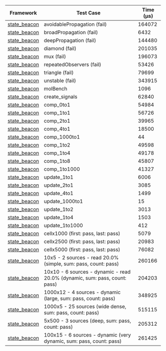 | Framework | Test Case | Time (μs) |
| --- | --- | --- |
| [state_beacon](https://github.com/jinyus/dart_beacon) | avoidablePropagation (fail) | 164072 |
| [state_beacon](https://github.com/jinyus/dart_beacon) | broadPropagation (fail) | 6432 |
| [state_beacon](https://github.com/jinyus/dart_beacon) | deepPropagation (fail) | 144480 |
| [state_beacon](https://github.com/jinyus/dart_beacon) | diamond (fail) | 201035 |
| [state_beacon](https://github.com/jinyus/dart_beacon) | mux (fail) | 196073 |
| [state_beacon](https://github.com/jinyus/dart_beacon) | repeatedObservers (fail) | 53426 |
| [state_beacon](https://github.com/jinyus/dart_beacon) | triangle (fail) | 79699 |
| [state_beacon](https://github.com/jinyus/dart_beacon) | unstable (fail) | 343915 |
| [state_beacon](https://github.com/jinyus/dart_beacon) | molBench | 1096 |
| [state_beacon](https://github.com/jinyus/dart_beacon) | create_signals | 62840 |
| [state_beacon](https://github.com/jinyus/dart_beacon) | comp_0to1 | 54984 |
| [state_beacon](https://github.com/jinyus/dart_beacon) | comp_1to1 | 56726 |
| [state_beacon](https://github.com/jinyus/dart_beacon) | comp_2to1 | 39965 |
| [state_beacon](https://github.com/jinyus/dart_beacon) | comp_4to1 | 18500 |
| [state_beacon](https://github.com/jinyus/dart_beacon) | comp_1000to1 | 44 |
| [state_beacon](https://github.com/jinyus/dart_beacon) | comp_1to2 | 49598 |
| [state_beacon](https://github.com/jinyus/dart_beacon) | comp_1to4 | 49178 |
| [state_beacon](https://github.com/jinyus/dart_beacon) | comp_1to8 | 45807 |
| [state_beacon](https://github.com/jinyus/dart_beacon) | comp_1to1000 | 41327 |
| [state_beacon](https://github.com/jinyus/dart_beacon) | update_1to1 | 6006 |
| [state_beacon](https://github.com/jinyus/dart_beacon) | update_2to1 | 3085 |
| [state_beacon](https://github.com/jinyus/dart_beacon) | update_4to1 | 1499 |
| [state_beacon](https://github.com/jinyus/dart_beacon) | update_1000to1 | 15 |
| [state_beacon](https://github.com/jinyus/dart_beacon) | update_1to2 | 3013 |
| [state_beacon](https://github.com/jinyus/dart_beacon) | update_1to4 | 1503 |
| [state_beacon](https://github.com/jinyus/dart_beacon) | update_1to1000 | 412 |
| [state_beacon](https://github.com/jinyus/dart_beacon) | cellx1000 (first: pass, last: pass) | 5079 |
| [state_beacon](https://github.com/jinyus/dart_beacon) | cellx2500 (first: pass, last: pass) | 20983 |
| [state_beacon](https://github.com/jinyus/dart_beacon) | cellx5000 (first: pass, last: pass) | 76082 |
| [state_beacon](https://github.com/jinyus/dart_beacon) | 10x5 - 2 sources - read 20.0% (simple, sum: pass, count: pass) | 260166 |
| [state_beacon](https://github.com/jinyus/dart_beacon) | 10x10 - 6 sources - dynamic - read 20.0% (dynamic, sum: pass, count: pass) | 204203 |
| [state_beacon](https://github.com/jinyus/dart_beacon) | 1000x12 - 4 sources - dynamic (large, sum: pass, count: pass) | 348925 |
| [state_beacon](https://github.com/jinyus/dart_beacon) | 1000x5 - 25 sources (wide dense, sum: pass, count: pass) | 515115 |
| [state_beacon](https://github.com/jinyus/dart_beacon) | 5x500 - 3 sources (deep, sum: pass, count: pass) | 205312 |
| [state_beacon](https://github.com/jinyus/dart_beacon) | 100x15 - 6 sources - dynamic (very dynamic, sum: pass, count: pass) | 261425 |
